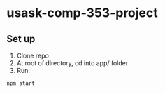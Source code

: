 # usask-comp-353-project

##  Set up
1. Clone repo
2. At root of directory, cd into app/ folder
3. Run:
```bash
npm start
```